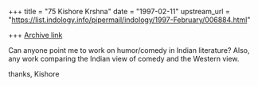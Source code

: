 +++
title = "75 Kishore Krshna"
date = "1997-02-11"
upstream_url = "https://list.indology.info/pipermail/indology/1997-February/006884.html"

+++
[Archive link](https://list.indology.info/pipermail/indology/1997-February/006884.html)

Can anyone point me to work on humor/comedy in Indian literature?
Also, any work comparing the Indian view of comedy and the
Western view.

thanks,
Kishore





